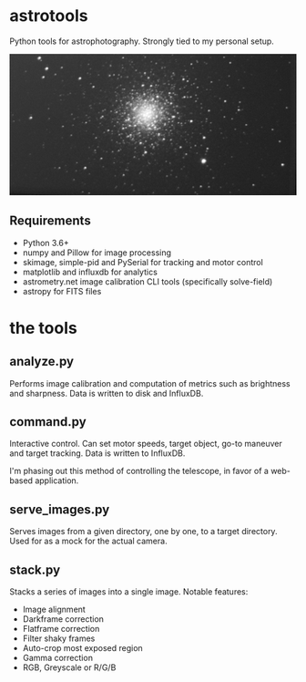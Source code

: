 # astrotools

Python tools for astrophotography. Strongly tied to my personal setup.

![M3](m3.jpg?raw=true "M3 - Globular Cluster")

## Requirements

 - Python 3.6+
 - numpy and Pillow for image processing
 - skimage, simple-pid and PySerial for tracking and motor control
 - matplotlib and influxdb for analytics
 - astrometry.net image calibration CLI tools (specifically solve-field)
 - astropy for FITS files

# the tools

## analyze.py

Performs image calibration and computation of metrics such as brightness and sharpness. Data is written to disk and InfluxDB.

## command.py

Interactive control. Can set motor speeds, target object, go-to maneuver and target tracking. Data is written to InfluxDB.

I'm phasing out this method of controlling the telescope, in favor of a web-based application.

## serve_images.py

Serves images from a given directory, one by one, to a target directory. Used for as a mock for the actual camera.

## stack.py

Stacks a series of images into a single image. Notable features:
- Image alignment
- Darkframe correction
- Flatframe correction
- Filter shaky frames
- Auto-crop most exposed region
- Gamma correction
- RGB, Greyscale or R/G/B
